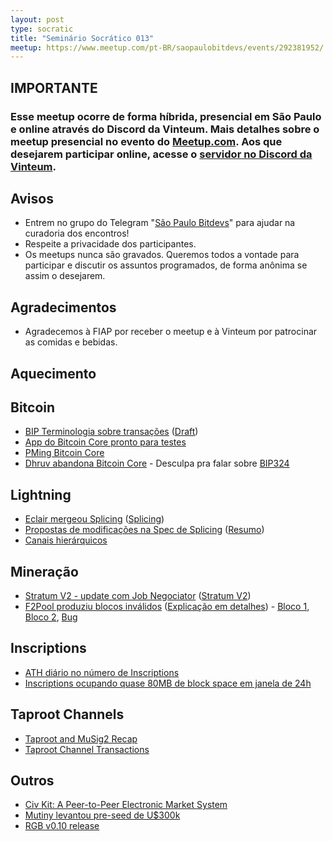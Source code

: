 ```yaml
---
layout: post
type: socratic
title: "Seminário Socrático 013"
meetup: https://www.meetup.com/pt-BR/saopaulobitdevs/events/292381952/
---
```


## IMPORTANTE   

### Esse meetup ocorre de forma híbrida, presencial em São Paulo e online através do Discord da Vinteum.  Mais detalhes sobre o meetup presencial no evento do [Meetup.com](https://www.meetup.com/pt-BR/saopaulobitdevs/events/292753434/). Aos que desejarem participar online, acesse o [servidor no Discord da Vinteum](https://discord.gg/BNxendcNUT).

## Avisos

- Entrem no grupo do Telegram "[São Paulo Bitdevs](https://t.me/joinchat/lHusQ1bV9fUyNDY5)" para ajudar na curadoria dos encontros!
- Respeite a privacidade dos participantes. 
- Os meetups nunca são gravados. Queremos todos a vontade para participar e discutir os assuntos programados, de forma anônima se assim o desejarem.

## Agradecimentos

- Agradecemos à FIAP por receber o meetup e à Vinteum por patrocinar as comidas e bebidas.

## Aquecimento



## Bitcoin

- [BIP Terminologia sobre transações](https://lists.linuxfoundation.org/pipermail/bitcoin-dev/2023-April/021550.html) ([Draft](https://github.com/Xekyo/bips/pull/1))
- [App do Bitcoin Core pronto para testes](https://bitcoincore.app/)
- [PMing Bitcoin Core](https://twitter.com/moneyball/status/1644007145753698305)
- [Dhruv abandona Bitcoin Core](https://twitter.com/dhruv/status/1648443886858309635) - Desculpa pra falar sobre [BIP324](https://bip324.com/)

## Lightning

- [Eclair mergeou Splicing](https://github.com/ACINQ/eclair/pull/2584) ([Splicing](https://bitcoinops.org/en/topics/splicing/))
- [Propostas de modificações na Spec de Splicing](https://lists.linuxfoundation.org/pipermail/lightning-dev/2023-March/003895.html) ([Resumo](https://bitcoinops.org/en/newsletters/2023/04/12/#splicing-specification-discussions))
- [Canais hierárquicos](https://lists.linuxfoundation.org/pipermail/lightning-dev/2023-March/003886.html)

## Mineração

- [Stratum V2 - update com Job Negociator](https://stratumprotocol.org/blog/stratumv2-jn-announcement/) ([Stratum V2](https://stratumprotocol.org/docs/))
- [F2Pool produziu blocos inválidos](https://twitter.com/provoost/status/1642157884552146945) ([Explicação em detalhes](https://bitcoin.stackexchange.com/questions/117837/how-many-sigops-are-in-the-invalid-block-783426/117838#117838)) - [Bloco 1](https://twitter.com/BitMEXResearch/status/1642151592609607685), [Bloco 2](https://twitter.com/0xB10C/status/1643871608401014785), [Bug](https://twitter.com/0xB10C/status/1645108555177947137)

## Inscriptions

- [ATH diário no número de Inscriptions](https://dune.com/dgtl_assets/bitcoin-ordinals-analysis)
- [Inscriptions ocupando quase 80MB de block space em janela de 24h](https://twitter.com/taproot_signal/status/1643010921810239492)

## Taproot Channels

- [Taproot and MuSig2 Recap](https://ellemouton.com/posts/taproot-prelims/)
- [Taproot Channel Transactions](https://ellemouton.com/posts/taproot-chan-txs/)

## Outros

- [Civ Kit: A Peer-to-Peer Electronic Market System](https://lists.linuxfoundation.org/pipermail/bitcoin-dev/2023-April/021556.html)
- [Mutiny levantou pre-seed de U$300k](https://blog.mutinywallet.com/introducing-mutiny/)
- [RGB v0.10 release](https://lists.linuxfoundation.org/pipermail/bitcoin-dev/2023-April/021554.html)